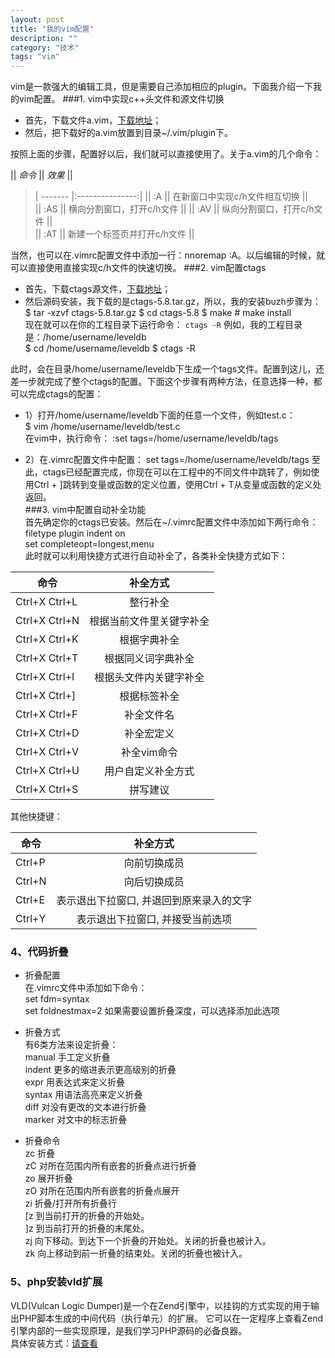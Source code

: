 ```yaml
---
layout: post
title: "我的vim配置"
description: ""
category: "技术"
tags: "vim"
---
```





vim是一款强大的编辑工具，但是需要自己添加相应的plugin。下面我介绍一下我的vim配置。
###1. vim中实现c++头文件和源文件切换
- 首先，下载文件a.vim，[下载地址](http://www.vim.org/scripts/script.php?script_id=31)；
- 然后，把下载好的a.vim放置到目录~/.vim/plugin下。




按照上面的步骤，配置好以后，我们就可以直接使用了。关于a.vim的几个命令：


|| *命令*   || *效果*           ||       
> | ------- |:---------------:|
|| :A  || 在新窗口中实现c/h文件相互切换 ||   
|| :AS  || 横向分割窗口，打开c/h文件      ||
|| :AV || 纵向分割窗口，打开c/h文件      ||   
|| :AT || 新建一个标签页并打开c/h文件      ||


当然，也可以在.vimrc配置文件中添加一行：nnoremap <silent> <F12> :A<CR>。以后编辑的时候，就可以直接使用<F12>直接实现c/h文件的快速切换。
###2. vim配置ctags
- 首先，下载ctags源文件，[下载地址](http://ctags.sourceforge.net/)；
- 然后源码安装，我下载的是ctags-5.8.tar.gz，所以，我的安装buzh步骤为：
		$ tar -xzvf ctags-5.8.tar.gz
		$ cd ctags-5.8
		$ make
		# make install   
现在就可以在你的工程目录下运行命令：
		`ctags -R`
例如，我的工程目录是：/home/username/leveldb   
		  $ cd /home/username/leveldb
      	$ ctags -R



此时，会在目录/home/username/leveldb下生成一个tags文件。配置到这儿，还差一步就完成了整个ctags的配置。下面这个步骤有两种方法，任意选择一种，都可以完成ctags的配置：


- 1）打开/home/username/leveldb下面的任意一个文件，例如test.c：    
		$ vim /home/username/leveldb/test.c   
在vim中，执行命令：
		:set tags=/home/username/leveldb/tags


- 2）在.vimrc配置文件中配置：
		set tags=/home/username/leveldb/tags
至此，ctags已经配置完成，你现在可以在工程中的不同文件中跳转了，例如使用Ctrl + ]跳转到变量或函数的定义位置，使用Ctrl + T从变量或函数的定义处返回。   
###3. vim中配置自动补全功能   
首先确定你的ctags已安装。然后在~/.vimrc配置文件中添加如下两行命令：
			filetype plugin indent on   
			set completeopt=longest,menu   
此时就可以利用快捷方式进行自动补全了，各类补全快捷方式如下：   



| 命令   |补全方式           |
| ------- |:---------------:|
| Ctrl+X Ctrl+L  | 整行补全 |
| Ctrl+X Ctrl+N | 根据当前文件里关键字补全      |
| Ctrl+X Ctrl+K | 根据字典补全      |
| Ctrl+X Ctrl+T | 根据同义词字典补全      |
| Ctrl+X Ctrl+I | 根据头文件内关键字补全 |
| Ctrl+X Ctrl+] | 根据标签补全      |
| Ctrl+X Ctrl+F | 补全文件名     |
| Ctrl+X Ctrl+D | 补全宏定义      |
| Ctrl+X Ctrl+V | 补全vim命令      |
| Ctrl+X Ctrl+U | 用户自定义补全方式    |
| Ctrl+X Ctrl+S | 拼写建议     |


其他快捷键：   


| 命令   |补全方式           |
| ------- |:---------------:|
| Ctrl+P  | 向前切换成员 |
| Ctrl+N | 向后切换成员      |
| Ctrl+E | 表示退出下拉窗口, 并退回到原来录入的文字      |
| Ctrl+Y | 表示退出下拉窗口, 并接受当前选项      |




### 4、代码折叠   
- 折叠配置   
在.vimrc文件中添加如下命令：   
		set fdm=syntax        
		set foldnestmax=2     如果需要设置折叠深度，可以选择添加此选项     



- 折叠方式    
有6类方法来设定折叠：   
manual           手工定义折叠    
indent           更多的缩进表示更高级别的折叠    
expr             用表达式来定义折叠     
syntax           用语法高亮来定义折叠    
diff             对没有更改的文本进行折叠    
marker           对文中的标志折叠    


- 折叠命令   
zc     折叠    
zC     对所在范围内所有嵌套的折叠点进行折叠      
zo     展开折叠      
zO     对所在范围内所有嵌套的折叠点展开      
zi     折叠/打开所有折叠行      
[z     到当前打开的折叠的开始处。      
]z     到当前打开的折叠的末尾处。        
zj     向下移动。到达下一个折叠的开始处。关闭的折叠也被计入。       
zk     向上移动到前一折叠的结束处。关闭的折叠也被计入。     


### 5、php安装vld扩展    
VLD(Vulcan Logic Dumper)是一个在Zend引擎中，以挂钩的方式实现的用于输出PHP脚本生成的中间代码（执行单元）的扩展。 它可以在一定程序上查看Zend引擎内部的一些实现原理，是我们学习PHP源码的必备良器。    
具体安装方式：[请查看](http://www.jinglingshu.org/?p=8988)        

